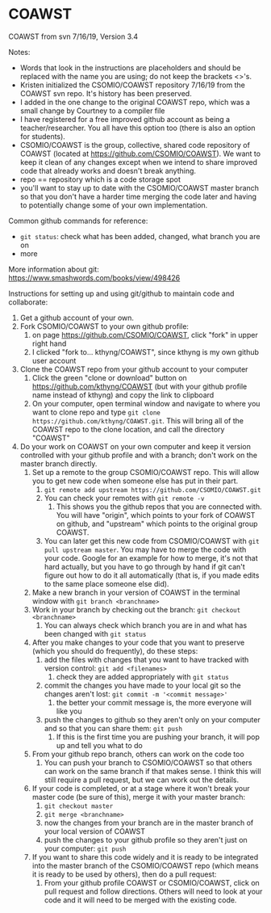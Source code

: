 # COAWST
COAWST from svn 7/16/19, Version 3.4

Notes:
* Words that look <like this> in the instructions are placeholders and should be replaced with the name you are using; do not keep the brackets <>'s.
* Kristen initialized the CSOMIO/COAWST repository 7/16/19 from the COAWST svn repo. It's history has been preserved.
* I added in the one change to the original COAWST repo, which was a small change by Courtney to a compiler file
* I have registered for a free improved github account as being a teacher/researcher. You all have this option too (there is also an option for students).
* CSOMIO/COAWST is the group, collective, shared code repository of COAWST (located at https://github.com/CSOMIO/COAWST). We want to keep it clean of any changes except when we intend to share improved code that already works and doesn't break anything.
* repo == repository which is a code storage spot
* you'll want to stay up to date with the CSOMIO/COAWST master branch so that you don't have a harder time merging the code later and having to potentially change some of your own implementation.

Common github commands for reference:
* `git status`: check what has been added, changed, what branch you are on
* more


More information about git: https://www.smashwords.com/books/view/498426

Instructions for setting up and using git/github to maintain code and collaborate:
1. Get a github account of your own.
2. Fork CSOMIO/COAWST to your own github profile:
    1. on page https://github.com/CSOMIO/COAWST, click "fork" in upper right hand
    2. I clicked "fork to...  kthyng/COAWST", since kthyng is my own github user account
3. Clone the COAWST repo from your github account to your computer
    1. Click the green "clone or download" button on https://github.com/kthyng/COAWST (but with your github profile name instead of kthyng) and copy the link to clipboard
    2. On your computer, open terminal window and navigate to where you want to clone repo and type `git clone https://github.com/kthyng/COAWST.git`. This will bring all of the COAWST repo to the clone location, and call the directory "COAWST"
4. Do your work on COAWST on your own computer and keep it version controlled with your github profile and with a branch; don't work on the master branch directly.
    1. Set up a remote to the group CSOMIO/COAWST repo. This will allow you to get new code when someone else has put in their part.
        1. `git remote add upstream https://github.com/CSOMIO/COAWST.git`
        2. You can check your remotes with `git remote -v`
            1. This shows you the github repos that you are connected with. You will have "origin", which points to your fork of COAWST on github, and "upstream" which points to the original group COAWST.
        3. You can later get this new code from CSOMIO/COAWST with `git pull upstream master`. You may have to merge the code with your code. Google for an example for how to merge, it's not that hard actually, but you have to go through by hand if git can't figure out how to do it all automatically (that is, if you made edits to the same place someone else did).
    2. Make a new branch in your version of COAWST in the terminal window with `git branch <branchname>`
    3. Work in your branch by checking out the branch: `git checkout <branchname>`
        1. You can always check which branch you are in and what has been changed with `git status`
    4. After you make changes to your code that you want to preserve (which you should do frequently), do these steps:
        1. add the files with changes that you want to have tracked with version control: `git add <filenames>`
            1. check they are added appropriately with `git status`
        2. commit the changes you have made to your local git so the changes aren't lost: `git commit -m '<commit message>'`
            1. the better your commit message is, the more everyone will like you
        3. push the changes to github so they aren't only on your computer and so that you can share them: `git push`
            1. If this is the first time you are pushing your branch, it will pop up and tell you what to do
    5. From your github repo branch, others can work on the code too
        1. You can push your branch to CSOMIO/COAWST so that others can work on the same branch if that makes sense. I think this will still require a pull request, but we can work out the details.
    6. If your code is completed, or at a stage where it won't break your master code (be sure of this), merge it with your master branch:
        1. `git checkout master`
        2. `git merge <branchname>`
        3. now the changes from your branch are in the master branch of your local version of COAWST
        4. push the changes to your github profile so they aren't just on your computer: `git push`
    7. If you want to share this code widely and it is ready to be integrated into the master branch of the CSOMIO/COAWST repo (which means it is ready to be used by others), then do a pull request:
        1. From your github profile COAWST or CSOMIO/COAWST, click on pull request and follow directions. Others will need to look at your code and it will need to be merged with the existing code.
